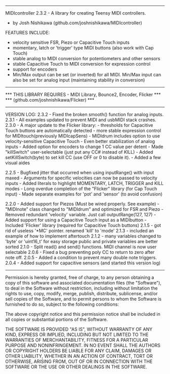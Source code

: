 * * * * * * * * * * * * * * * * * * * * * * * * * * * * * * * * * * * * * * * *

 MIDIcontroller 2.3.2 - A library for creating Teensy MIDI controllers.
 - by Josh Nishikawa (github.com/joshnishikawa/MIDIcontroller)

 FEATURES INCLUDE:
  - velocity sensitive FSR, Piezo or Capacitive Touch inputs
  - momentary, latch or 'trigger' type MIDI buttons (also work with Cap Touch) 
  - stable analog to MIDI conversion for potentiometers and other sensors
  - stable Capacitive Touch to MIDI conversion for expression control
  - support for encoders
  - Min/Max output can be set (or inverted) for all MIDI. Min/Max input
      can also be set for analog input (maintaining stability in conversion)
      
*****************************************************************************
*** THIS LIBRARY REQUIRES - MIDI Library, Bounce2, Encoder, Flicker ***
*** (github.com/joshnishikawa/Flicker)                                    ***
*****************************************************************************

VERSION LOG:
  2.3.2 - Fixed the broken smooth() function for analog inputs.
  2.3.1 - All examples updated to prevent MIDI and usbMIDI stack crashes.
  2.3.0 - A major update to the Flicker library:
          - thresholds for Capacitive Touch buttons are automatically detected 
          - more stable expression control for MIDItouch(previously MIDIcapSens)
          - MIDIdrum includes option to use velocity-sensitive Capacitive Touch
        - Even better stabilization of analog inputs
        - Added option for encoders to change 1 CC value per detent
        - Made "killSwitch" user-selectable (just put any CC# instead of KILL)
        - Added setKillSwitch(byte) to set kill CC (use OFF or 0 to disable it).
        - Added a few visual aides
        
  2.2.5 - Bugfixed jitter that occurred when using inputRange() with input maxed
        - Arguments for specific velocities can now be passed to velocity inputs
        - Added literals to highlight MOMENTARY, LATCH, TRIGGER and KILL modes
        - Long overdue completion of the "Flicker" library (for Cap Touch input)
        - Made separate examples for 'pot' and 'sensor' (to avoid confusion)
        
  2.2.0 - Added support for Piezos (Must be wired properly. See example)
        - "MIDInote" class changed to "MIDIdrum" and optimized for FSR and Piezo
        - Removed redundant 'velocity' variable. Just call outputRange(127, 127)
        - Added support for using a Capacitive Touch input as a MIDIbutton
        - Included 'Flicker' library (required for Capacitive Touch buttons)
  2.1.5 - got rid of useless '*MC' pointer. renamed 'kill' to 'mode'
  2.1.3 - included an example of how to implement aftertouch
  2.1.2 - many variables changed to 'byte' or 'uint16_t' for easy storage
          public and private variables are better sorted
  2.1.0 - Split read() and send() functions. MIDI channel is now user selectable
  2.0.6 - Fixed a bug preventing poly CC to return to zero after note off.
  2.0.5 - Added a condition to prevent many double note triggers.
  2.0.4 - Added support for capacitive sensors (and started this version log)

* * * * * * * * * * * * * * * * * * * * * * * * * * * * * * * * * * * * * * * *
  
Permission is hereby granted, free of charge, to any person obtaining a copy
of this software and associated documentation files (the "Software"), to deal
in the Software without restriction, including without limitation the rights
to use, copy, modify, merge, publish, distribute, sublicense, and/or sell
copies of the Software, and to permit persons to whom the Software is
furnished to do so, subject to the following conditions:
  
The above copyright notice and this permission notice shall be included in
all copies or substantial portions of the Software.
  
THE SOFTWARE IS PROVIDED "AS IS", WITHOUT WARRANTY OF ANY KIND, EXPRESS OR
IMPLIED, INCLUDING BUT NOT LIMITED TO THE WARRANTIES OF MERCHANTABILITY,
FITNESS FOR A PARTICULAR PURPOSE AND NONINFRINGEMENT. IN NO EVENT SHALL THE
AUTHORS OR COPYRIGHT HOLDERS BE LIABLE FOR ANY CLAIM, DAMAGES OR OTHER
LIABILITY, WHETHER IN AN ACTION OF CONTRACT, TORT OR OTHERWISE, ARISING FROM,
OUT OF OR IN CONNECTION WITH THE SOFTWARE OR THE USE OR OTHER DEALINGS IN
THE SOFTWARE.

